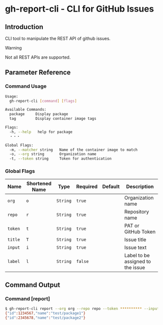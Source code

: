 # gh-report-cli - CLI for GitHub Issues

## Introduction

CLI tool to manipulate the REST API of github issues.

> [!WARNING]
> Not all REST APIs are supported.

## Parameter Reference

### Command Usage

```bash
Usage:
  gh-report-cli [command] [flags]

Available Commands:
  package     Display package
  tag         Display container image tags

Flags:
  -h, --help   help for package
  ・・・

Global Flags:
  -m, --matcher string   Name of the container image to match
  -o, --org string       Organization name
  -t, --token string     Token for authentication
```

### Global Flags

| Name    | Shortened Name | Type     | Required | Default | Description                       |
| ------- | -------------- | -------- | -------- | ------- | --------------------------------- |
| `org`   | `o`            | `String` | `true`   |         | Organization name                 |
| `repo`  | `r`            | `String` | `true`   |         | Repository name                   |
| `token` | `t`            | `String` | `true`   |         | PAT or GitHub Token               |
| `title` | `T`            | `String` | `true`   |         | Issue title                       |
| `input` | `i`            | `String` | `true`   |         | Issue text                        |
| `label` | `l`            | `String` | `false`  |         | Label to be assigned to the issue |

## Command Output

### Command [report]

```bash
$ gh-report-cli report --org org --repo repo --token ********** --input input.json --label label
{"id":1234567,"name":"test/package1"}
{"id":2345678,"name":"test/package2"}
```
